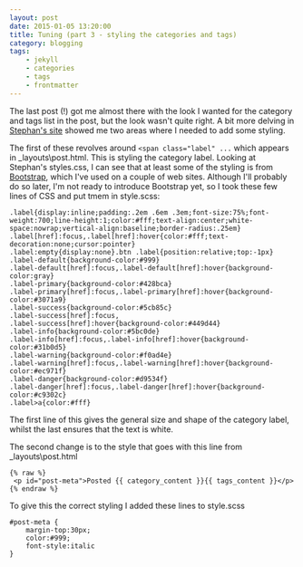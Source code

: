 ```yaml
---
layout: post
date: 2015-01-05 13:20:00
title: Tuning (part 3 - styling the categories and tags)
category: blogging
tags: 
    - jekyll
    - categories
    - tags
    - frontmatter
---
```

The last post (!) got me almost there with the look I wanted for the category and tags list in the post, but the look wasn't quite right.  A bit more delving in [Stephan's site](http://www.minddust.com/post/tags-and-categories-on-github-pages/) showed me two areas where I needed to add some styling.

The first of these revolves around `<span class="label" ...` which appears in _layouts\post.html.  This is styling the category label.  Looking at Stephan's styles.css, I can see that at least some of the styling is from [Bootstrap](http://getbootstrap.com), which I've used on a couple of web sites.  Although I'll probably do so later, I'm not ready to introduce Bootstrap yet, so I took these few lines of CSS and put tmem in style.scss:

    .label{display:inline;padding:.2em .6em .3em;font-size:75%;font-weight:700;line-height:1;color:#fff;text-align:center;white-space:nowrap;vertical-align:baseline;border-radius:.25em}
    .label[href]:focus,.label[href]:hover{color:#fff;text-decoration:none;cursor:pointer}
    .label:empty{display:none}.btn .label{position:relative;top:-1px}
    .label-default{background-color:#999}
    .label-default[href]:focus,.label-default[href]:hover{background-color:gray}
    .label-primary{background-color:#428bca}
    .label-primary[href]:focus,.label-primary[href]:hover{background-color:#3071a9}
    .label-success{background-color:#5cb85c}
    .label-success[href]:focus,
    .label-success[href]:hover{background-color:#449d44}
    .label-info{background-color:#5bc0de}
    .label-info[href]:focus,.label-info[href]:hover{background-color:#31b0d5}
    .label-warning{background-color:#f0ad4e}
    .label-warning[href]:focus,.label-warning[href]:hover{background-color:#ec971f}
    .label-danger{background-color:#d9534f}
    .label-danger[href]:focus,.label-danger[href]:hover{background-color:#c9302c}
    .label>a{color:#fff}
    
The first line of this gives the general size and shape of the category label, whilst the last ensures that the text is white.

The second change is to the style that goes with this line from _layouts\post.html

<div></div>

    {% raw %}
     <p id="post-meta">Posted {{ category_content }}{{ tags_content }}</p>
    {% endraw %}

To give this the correct styling I added these lines to style.scss

    #post-meta {
	    margin-top:30px;
	    color:#999;
	    font-style:italic
    }
    

